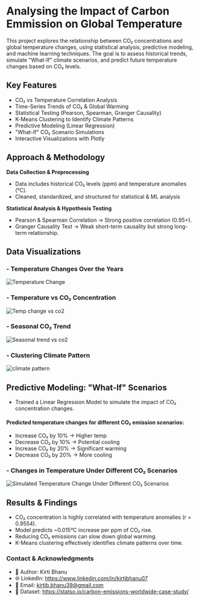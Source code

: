 # Analysing the Impact of Carbon Emmission on Global Temperature

This project explores the relationship between CO₂ concentrations and global temperature changes, using statistical analysis, predictive modeling, and machine learning techniques. The goal is to assess historical trends, simulate "What-If" climate scenarios, and predict future temperature changes based on CO₂ levels.

## Key Features
- CO₂ vs Temperature Correlation Analysis
- Time-Series Trends of CO₂ & Global Warming
- Statistical Testing (Pearson, Spearman, Granger Causality)
- K-Means Clustering to Identify Climate Patterns
- Predictive Modeling (Linear Regression)
- "What-If" CO₂ Scenario Simulations
- Interactive Visualizations with Plotly

## Approach & Methodology

**Data Collection & Preprocessing**
- Data includes historical CO₂ levels (ppm) and temperature anomalies (°C).
- Cleaned, standardized, and structured for statistical & ML analysis

**Statistical Analysis & Hypothesis Testing**
- Pearson & Spearman Correlation → Strong positive correlation (0.95+).
- Granger Causality Test → Weak short-term causality but strong long-term relationship.

## Data Visualizations

### - **Temperature Changes Over the Years**
![Temperature Change](https://github.com/user-attachments/assets/707223d4-2e33-4c29-9627-30d59aa8ba47)

### - **Temperature vs CO₂ Concentration**
![Temp change vs co2](https://github.com/user-attachments/assets/7076c8ef-1107-4972-98ab-971ca897e6a7)

### - **Seasonal CO₂ Trend**
![Seasonal trend vs co2](https://github.com/user-attachments/assets/23bc6857-d75a-4e3a-b222-4cb21c3e8fc3)

### - **Clustering Climate Pattern**
![climate pattern](https://github.com/user-attachments/assets/8982ae4f-e713-43cf-8c1c-4ea2eee1f4cf)

## Predictive Modeling: "What-If" Scenarios
- Trained a Linear Regression Model to simulate the impact of CO₂ concentration changes.

#### Predicted temperature changes for different CO₂ emission scenarios:
- Increase CO₂ by 10% → Higher temp
- Decrease CO₂ by 10% → Potential cooling
- Increase CO₂ by 20% → Significant warming
- Decrease CO₂ by 20% → More cooling

### - Changes in Temperature Under Different CO₂ Scenarios
![Simulated Temperature Change Under Different CO₂ Scenarios](https://github.com/user-attachments/assets/0c28a90d-5ba7-4db0-a51d-5764a4cd22b2)

## Results & Findings
- CO₂ concentration is highly correlated with temperature anomalies (r = 0.9554).
- Model predicts ~0.015°C increase per ppm of CO₂ rise.
- Reducing CO₂ emissions can slow down global warming.
- K-Means clustering effectively identifies climate patterns over time.

### Contact & Acknowledgments
- 👤 Author: Kirti Bhanu
- 🌐 LinkedIn: https://www.linkedin.com/in/kirtibhanu07
- 📧 Email: kirtib.bhanu39@gmail.com
- 🔗 Dataset: https://statso.io/carbon-emissions-worldwide-case-study/
